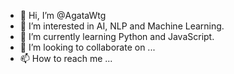 - 👋 Hi, I’m @AgataWtg
- 👀 I’m interested in AI, NLP and Machine Learning.
- 🌱 I’m currently learning Python and JavaScript.
- 💞️ I’m looking to collaborate on ...
- 📫 How to reach me ...

<!---
AgataWtg/AgataWtg is a ✨ special ✨ repository because its `README.md` (this file) appears on your GitHub profile.
You can click the Preview link to take a look at your changes.
--->
